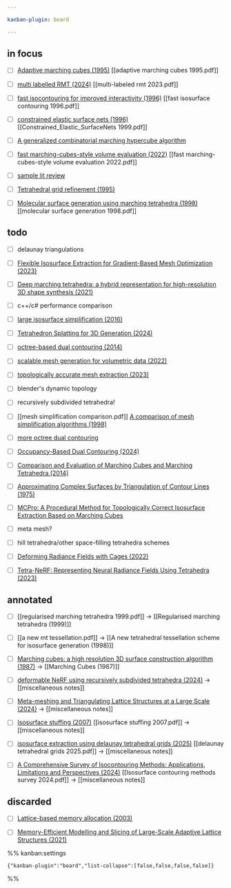 ```yaml
---

kanban-plugin: board

---
```


## in focus

- [ ] [Adaptive marching cubes (1995)](https://link.springer.com/article/10.1007/BF01901516) [[adaptive marching cubes 1995.pdf]]
- [ ] [multi labelled RMT (2024)](https://link.springer.com/article/10.1007/s11004-023-10075-9) [[multi-labeled rmt 2023.pdf]]
- [ ] [fast isocontouring for improved interactivity (1996)](https://dl.acm.org/doi/10.5555/236226.236231) [[fast isosurface contouring 1996.pdf]]
- [ ] [constrained elastic surface nets (1996)](https://www.researchgate.net/publication/226670264_Constrained_elastic_surface_nets_Generating_smooth_surfaces_from_binary_segmented_data) [[Constrained_Elastic_SurfaceNets 1999.pdf]]
- [ ] [A generalized combinatorial marching hypercube algorithm](https://doi.org/10.1007/s40314-024-02627-4)
- [ ] [fast marching-cubes-style volume evaluation (2022)](https://dspacemainprd01.lib.uwaterloo.ca/server/api/core/bitstreams/6487b452-e1d9-4b37-bd92-8270c4b202ea/content) [[fast marching-cubes-style volume evaluation 2022.pdf]]
- [ ] [sample lit review](https://www.researchgate.net/profile/Faizan-Hussain-2/publication/348917348_Unity_Game_Development_Engine_A_Technical_Survey/links/60167daf45851517ef2b2c0d/Unity-Game-Development-Engine-A-Technical-Survey.pdf)
- [ ] [Tetrahedral grid refinement (1995)](https://link.springer.com/article/10.1007/BF02238487)
- [ ] [Molecular surface generation using marching tetrahedra (1998)](https://doi.org/10.1002/\(SICI\)1096-987X\(199808\)19:11<1268::AID-JCC6>3.0.CO;2-I) [[molecular surface generation 1998.pdf]]


## todo

- [ ] delaunay triangulations
- [ ] [Flexible Isosurface Extraction for Gradient-Based Mesh Optimization (2023)](https://dl.acm.org/doi/10.1145/3592430)
- [ ] [Deep marching tetrahedra: a hybrid representation for high-resolution 3D shape synthesis (2021)](https://dl.acm.org/doi/10.5555/3540261.3540727)
- [ ] c++/c# performance comparison
- [ ] [large isosurface simplification (2016)](https://link.springer.com/article/10.1007/s12650-016-0359-5)
- [ ] [Tetrahedron Splatting for 3D Generation (2024)](https://proceedings.neurips.cc/paper_files/paper/2024/hash/92ce40962b4098f7bf6eed33128fc606-Abstract-Conference.html)
- [ ] [octree-based dual contouring (2014)](https://link.springer.com/article/10.1007/s00366-013-0328-8)
- [ ] [scalable mesh generation for volumetric data (2022)](https://ieeexplore.ieee.org/abstract/document/9968044)
- [ ] [topologically accurate mesh extraction (2023)](https://www.sciencedirect.com/science/article/pii/S001044852300091X)
- [ ] blender's dynamic topology
- [ ] recursively subdivided tetrahedra!
- [ ] [[mesh simplification comparison.pdf]] [A comparison of mesh simplification algorithms (1998)](https://www.sciencedirect.com/science/article/abs/pii/S0097849397000824)
- [ ] [more octree dual contouring](https://ngildea.blogspot.com/2014/11/implementing-dual-contouring.html)
- [ ] [Occupancy-Based Dual Contouring (2024)](https://dl.acm.org/doi/full/10.1145/3680528.3687581)
- [ ] [Comparison and Evaluation of Marching Cubes and Marching Tetrahedra (2014)](https://www.jcad.cn/en/article/id/be0557de-c82e-43a1-83ca-e833f80d2faa)
- [ ] [Approximating Complex Surfaces by Triangulation of Contour Lines (1975)](https://ieeexplore.ieee.org/document/5391253)
- [ ] [MCPro: A Procedural Method for Topologically Correct Isosurface Extraction Based on Marching Cubes](https://doi.org/10.5220/0013309800003912)
- [ ] meta mesh?
- [ ] hill tetrahedra/other space-filling tetrahedra schemes
- [ ] [Deforming Radiance Fields with Cages (2022)](https://dl.acm.org/doi/10.1007/978-3-031-19827-4_10)
- [ ] [Tetra-NeRF: Representing Neural Radiance Fields Using Tetrahedra (2023)](https://doi.org/10.1109/ICCV51070.2023.01692)


## annotated

- [ ] [[regularised marching tetrahedra 1999.pdf]] -> [[Regularised marching tetrahedra (1999)]]
- [ ] [[a new mt tessellation.pdf]] -> [[A new tetrahedral tessellation scheme for isosurface generation (1998)]]
- [ ] [Marching cubes: a high resolution 3D surface construction algorithm (1987)](https://dl.acm.org/doi/abs/10.1145/280811.281026) -> [[Marching Cubes (1987)]]
- [ ] [deformable NeRF using recursively subdivided tetrahedra (2024)](https://dl.acm.org/doi/abs/10.1145/3664647.3681019) -> [[miscellaneous notes]]
- [ ] [Meta-meshing and Triangulating Lattice Structures at a Large Scale (2024)](https://www.sciencedirect.com/science/article/pii/S0010448524000599) -> [[miscellaneous notes]]
- [ ] [Isosurface stuffing (2007)](https://dl.acm.org/doi/10.1145/1275808.1276448) [[isosurface stuffing 2007.pdf]] -> [[miscellaneous notes]]
- [ ] [isosurface extraction using delaunay tetrahedral grids (2025)](https://dl.acm.org/doi/abs/10.1145/3730851) [[delaunay tetrahedral grids 2025.pdf]] -> [[miscellaneous notes]]
- [ ] [A Comprehensive Survey of Isocontouring Methods: Applications, Limitations and Perspectives (2024)](https://doi.org/10.3390/a17020083) [[Isosurface contouring methods survey 2024.pdf]] -> [[miscellaneous notes]]


## discarded

- [ ] [Lattice-based memory allocation (2003)](https://dl.acm.org/doi/abs/10.1145/951710.951749)
- [ ] [Memory-Efficient Modelling and Slicing of Large-Scale Adaptive Lattice Structures (2021)](https://doi.org/10.1115/1.4050290)




%% kanban:settings
```
{"kanban-plugin":"board","list-collapse":[false,false,false,false]}
```
%%